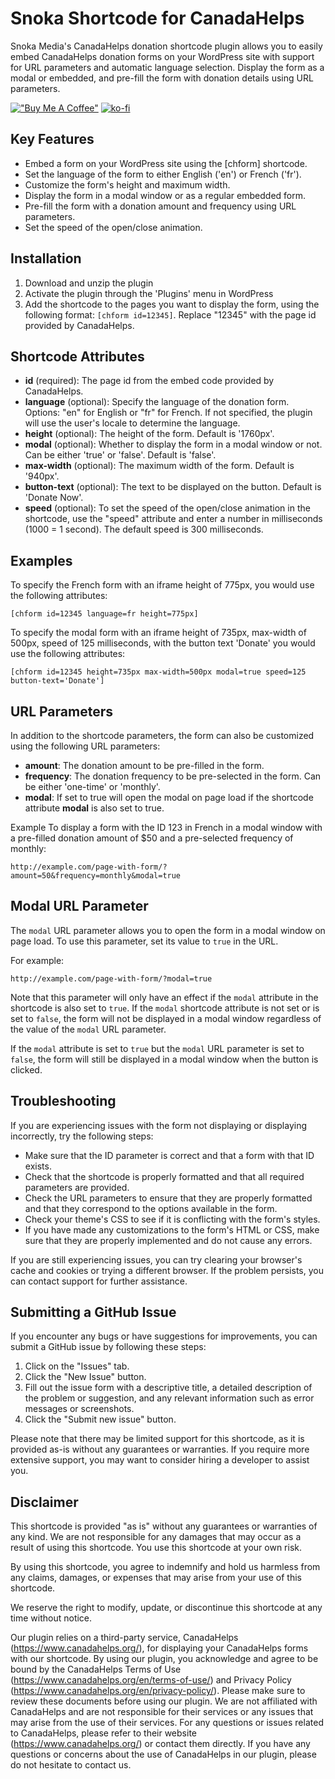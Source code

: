 # Snoka Shortcode for CanadaHelps

Snoka Media's CanadaHelps donation shortcode plugin allows you to easily embed CanadaHelps donation forms on your WordPress site with support for URL parameters and automatic language selection. Display the form as a modal or embedded, and pre-fill the form with donation details using URL parameters.

[!["Buy Me A Coffee"](https://www.buymeacoffee.com/assets/img/custom_images/orange_img.png)](https://www.buymeacoffee.com/snoka)
[![ko-fi](https://ko-fi.com/img/githubbutton_sm.svg)](https://ko-fi.com/W7W1FDHVR)

## Key Features
- Embed a form on your WordPress site using the [chform] shortcode.
- Set the language of the form to either English ('en') or French ('fr').
- Customize the form's height and maximum width.
- Display the form in a modal window or as a regular embedded form.
- Pre-fill the form with a donation amount and frequency using URL parameters.
- Set the speed of the open/close animation.


## Installation
1. Download and unzip the plugin
2. Activate the plugin through the 'Plugins' menu in WordPress
3. Add the shortcode to the pages you want to display the form, using the following format: `[chform id=12345]`. Replace "12345" with the page id provided by CanadaHelps.

## Shortcode Attributes
- **id** (required): The page id from the embed code provided by CanadaHelps.
- **language** (optional): Specify the language of the donation form. Options: "en" for English or "fr" for French. If not specified, the plugin will use the user's locale to determine the language.
- **height** (optional): The height of the form. Default is '1760px'.
- **modal** (optional): Whether to display the form in a modal window or not. Can be either 'true' or 'false'. Default is 'false'.
- **max-width** (optional): The maximum width of the form. Default is '940px'.
- **button-text** (optional): The text to be displayed on the button. Default is 'Donate Now'.
- **speed** (optional): To set the speed of the open/close animation in the shortcode, use the "speed" attribute and enter a number in milliseconds (1000 = 1 second). The default speed is 300 milliseconds.

## Examples
To specify the French form with an iframe height of 775px, you would use the following attributes:
```
[chform id=12345 language=fr height=775px]
```
To specify the modal form with an iframe height of 735px, max-width of 500px, speed of 125 milliseconds, with the button text 'Donate' you would use the following attributes:

```
[chform id=12345 height=735px max-width=500px modal=true speed=125 button-text='Donate']
```
## URL Parameters
In addition to the shortcode parameters, the form can also be customized using the following URL parameters:

- **amount**: The donation amount to be pre-filled in the form.
- **frequency**: The donation frequency to be pre-selected in the form. Can be either 'one-time' or 'monthly'.
- **modal**: If set to true will open the modal on page load if the shortcode attribute **modal** is also set to true.

Example
To display a form with the ID 123 in French in a modal window with a pre-filled donation amount of $50 and a pre-selected frequency of monthly:

```
http://example.com/page-with-form/?amount=50&frequency=monthly&modal=true
```

## Modal URL Parameter

The `modal` URL parameter allows you to open the form in a modal window on page load. To use this parameter, set its value to `true` in the URL.

For example:

```
http://example.com/page-with-form/?modal=true
```
Note that this parameter will only have an effect if the `modal` attribute in the shortcode is also set to `true`. If the `modal` shortcode attribute is not set or is set to `false`, the form will not be displayed in a modal window regardless of the value of the `modal` URL parameter.

If the `modal` attribute is set to `true` but the `modal` URL parameter is set to `false`, the form will still be displayed in a modal window when the button is clicked.

## Troubleshooting

If you are experiencing issues with the form not displaying or displaying incorrectly, try the following steps:

- Make sure that the ID parameter is correct and that a form with that ID exists.
- Check that the shortcode is properly formatted and that all required parameters are provided.
- Check the URL parameters to ensure that they are properly formatted and that they correspond to the options available in the form.
- Check your theme's CSS to see if it is conflicting with the form's styles.
- If you have made any customizations to the form's HTML or CSS, make sure that they are properly implemented and do not cause any errors.

If you are still experiencing issues, you can try clearing your browser's cache and cookies or trying a different browser. If the problem persists, you can contact support for further assistance.

## Submitting a GitHub Issue

If you encounter any bugs or have suggestions for improvements, you can submit a GitHub issue by following these steps:

1. Click on the "Issues" tab.
2. Click the "New Issue" button.
3. Fill out the issue form with a descriptive title, a detailed description of the problem or suggestion, and any relevant information such as error messages or screenshots.
4. Click the "Submit new issue" button.

Please note that there may be limited support for this shortcode, as it is provided as-is without any guarantees or warranties. If you require more extensive support, you may want to consider hiring a developer to assist you.

## Disclaimer
This shortcode is provided "as is" without any guarantees or warranties of any kind. We are not responsible for any damages that may occur as a result of using this shortcode. You use this shortcode at your own risk.

By using this shortcode, you agree to indemnify and hold us harmless from any claims, damages, or expenses that may arise from your use of this shortcode.

We reserve the right to modify, update, or discontinue this shortcode at any time without notice.

Our plugin relies on a third-party service, CanadaHelps (https://www.canadahelps.org/), for displaying your CanadaHelps forms with our shortcode. By using our plugin, you acknowledge and agree to be bound by the CanadaHelps Terms of Use (https://www.canadahelps.org/en/terms-of-use/) and Privacy Policy (https://www.canadahelps.org/en/privacy-policy/). Please make sure to review these documents before using our plugin.
We are not affiliated with CanadaHelps and are not responsible for their services or any issues that may arise from the use of their services. For any questions or issues related to CanadaHelps, please refer to their website (https://www.canadahelps.org/) or contact them directly.
If you have any questions or concerns about the use of CanadaHelps in our plugin, please do not hesitate to contact us.
